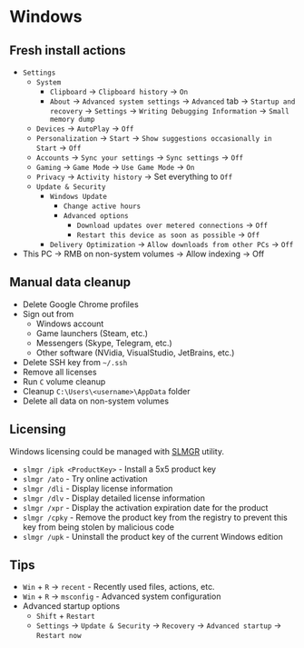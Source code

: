 # Windows

## Fresh install actions

- `Settings`
    - `System`
        - `Clipboard` -> `Clipboard history` -> `On`
        - `About` -> `Advanced system settings` -> `Advanced` tab -> `Startup and recovery` -> `Settings` -> `Writing Debugging Information` -> `Small memory dump`
    - `Devices` -> `AutoPlay` -> `Off`
    - `Personalization` -> `Start` -> `Show suggestions occasionally in Start` -> `Off`
    - `Accounts` -> `Sync your settings` -> `Sync settings` -> `Off`
    - `Gaming` -> `Game Mode` -> `Use Game Mode` -> `On`
    - `Privacy` -> `Activity history` -> Set everything to `Off`
    - `Update & Security`
        - `Windows Update`
            - `Change active hours`
            - `Advanced options`
                - `Download updates over metered connections` -> `Off`
                - `Restart this device as soon as possible` -> `Off`
        - `Delivery Optimization` -> `Allow downloads from other PCs` -> `Off`
- This PC -> RMB on non-system volumes -> Allow indexing -> Off

## Manual data cleanup

- Delete Google Chrome profiles
- Sign out from
    - Windows account
    - Game launchers (Steam, etc.)
    - Messengers (Skype, Telegram, etc.)
    - Other software (NVidia, VisualStudio, JetBrains, etc.)
- Delete SSH key from `~/.ssh`
- Remove all licenses
- Run `C` volume cleanup
- Cleanup `C:\Users\<username>\AppData` folder
- Delete all data on non-system volumes

## Licensing

Windows licensing could be managed with [SLMGR](https://docs.microsoft.com/en-us/windows-server/get-started/activation-slmgr-vbs-options) utility.

- `slmgr /ipk <ProductKey>` - Install a 5x5 product key
- `slmgr /ato` - Try online activation
- `slmgr /dli` - Display license information
- `slmgr /dlv` - Display detailed license information
- `slmgr /xpr` - Display the activation expiration date for the product
- `slmgr /cpky` - Remove the product key from the registry to prevent this key from being stolen by malicious code
- `slmgr /upk` - Uninstall the product key of the current Windows edition

## Tips

- `Win` + `R` -> `recent` - Recently used files, actions, etc.
- `Win` + `R` -> `msconfig` - Advanced system configuration
- Advanced startup options
    - `Shift` + `Restart`
    - `Settings` -> `Update & Security` -> `Recovery` -> `Advanced startup` -> `Restart now`